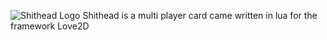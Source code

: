![Shithead Logo]([image.jpg](http://masonakershoek.com/~makersho/shithead/logo.png))
Shithead is a multi player card came written in lua for the framework Love2D
